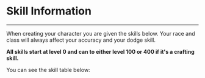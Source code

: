 # Skill Information

-------------------

When creating your character you are given the skills below. Your race and class will always affect your accuracy and your dodge skill.

**All skills start at level 0 and can to either level 100 or 400 if it's a crafting skill.** 

You can see the skill table below:
